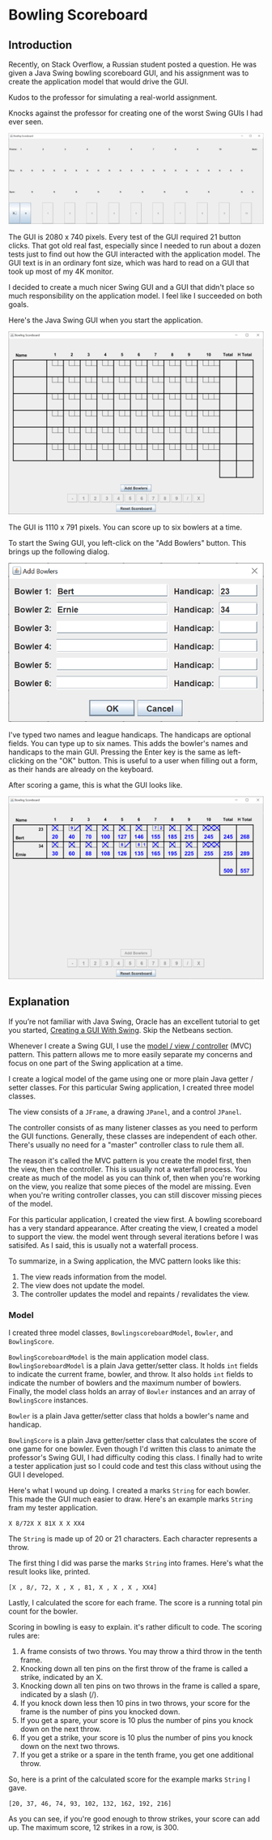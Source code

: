 # Bowling Scoreboard

## Introduction

Recently, on Stack Overflow, a Russian student posted a question.  He was given a Java Swing bowling scoreboard GUI, and his assignment was to create the application model that would drive the GUI.  

Kudos to the professor for simulating a real-world assignment.  

Knocks against the professor for creating one of the worst Swing GUIs I had ever seen.  

![bowling scoreboard ugly](README-images/bowlingscoreboard9.png)

The GUI is 2080 x 740 pixels.  Every test of the GUI required 21 button clicks.  That got old real fast, especially since I needed to run about a dozen tests just to find out how the GUI interacted with the application model.  The GUI text is in an ordinary font size, which was hard to read on a GUI that took up most of my 4K monitor.

I decided to create a much nicer Swing GUI and a GUI that didn't place so much responsibility on the application model.  I feel like I succeeded on both goals.

Here's the Java Swing GUI when you start the application.

![bowling scoreboard 1](README-images/bowlingscoreboard1.png)

The GUI is 1110 x 791 pixels.  You can score up to six bowlers at a time.

To start the Swing GUI, you left-click on the "Add Bowlers" button.  This brings up the following dialog.

![bowling scoreboard 2](README-images/bowlingscoreboard2.png)

I've typed two names and league handicaps.  The handicaps are optional fields.  You can type up to six names.  This adds the bowler's names and handicaps to the main GUI.  Pressing the Enter key is the same as left-clicking on the "OK" button.  This is useful to a user when filling out a form, as their hands are already on the keyboard.

After scoring a game, this is what the GUI looks like.

![bowling scoreboard 3](README-images/bowlingscoreboard3.png)

## Explanation

If you’re not familiar with Java Swing, Oracle has an excellent tutorial to get you started, [Creating a GUI With Swing](https://docs.oracle.com/javase/tutorial/uiswing/index.html). Skip the Netbeans section.

Whenever I create a Swing GUI, I use the [model / view / controller](https://en.wikipedia.org/wiki/Model%E2%80%93view%E2%80%93controller) (MVC) pattern.  This pattern allows me to more easily separate my concerns and focus on one part of the Swing application at a time.

I create a logical model of the game using one or more plain Java getter / setter classes.  For this particular Swing application, I created three model classes.

The view consists of a `JFrame`, a drawing `JPanel`, and a control `JPanel`.

The controller consists of as many listener classes as you need to perform the GUI functions.  Generally, these classes are independent of each other.  There's usually no need for a "master" controller class to rule them all.

The reason it's called the MVC pattern is you create the model first, then the view, then the controller.  This is usually not a waterfall process.  You create as much of the model as you can think of, then when you're working on the view, you realize that some pieces of the model are missing.  Even when you're writing controller classes, you can still discover missing pieces of the model.

For this particular application, I created the view first.  A bowling scoreboard has a very standard appearance.  After creating the view, I created a model to support the view.  the model went through several iterations before I was satisifed.  As I said, this is usually not a waterfall process.

To summarize, in a Swing application, the MVC pattern looks like this:

1.  The view reads information from the model.
2.  The view does not update the model.
3.  The controller updates the model and repaints / revalidates the view.

### Model

I created three model classes, `BowlingscoreboardModel`, `Bowler`, and `BowlingScore`.  

`BowlingScoreboardModel` is the main application model class.  `BowlingSoreboardModel` is a plain Java getter/setter class.  It holds `int` fields to indicate the current frame, bowler, and throw.  It also holds `int` fields to indicate the number of bowlers and the maximum number of bowlers.  Finally, the model class holds an array of `Bowler` instances and an array of `BowlingScore` instances.

`Bowler` is a plain Java getter/setter class that holds a bowler's name and handicap.

`BowlingScore` is a plain Java getter/setter class that calculates the score of one game for one bowler.  Even though I'd written this class to animate the professor's Swing GUI, I had difficulty coding this class.  I finally had to write a tester application just so I could code and test this class without using the GUI I developed.

Here's what I wound up doing.  I created a marks `String` for each bowler.  This made the GUI much easier to draw.  Here's an example marks `String` fram my tester application.

    X 8/72X X 81X X X XX4
    
The `String` is made up of 20 or 21 characters.  Each character represents a throw.

The first thing I did was parse the marks `String` into frames.  Here's what the result looks like, printed.

    [X , 8/, 72, X , X , 81, X , X , X , XX4]
    
Lastly, I calculated the score for each frame.  The score is a running total pin count for the bowler.

Scoring in bowling is easy to explain.  it's rather dificult to code.  The scoring rules are:

1.  A frame consists of two throws.  You may throw a third throw in the tenth frame.
2.  Knocking down all ten pins on the first throw of the frame is called a strike, indicated by an X.
3.  Knocking down all ten pins on two throws in the frame is called a spare, indicated by a slash (/).
4.  If you knock down less then 10 pins in two throws, your score for the frame is the number of pins you knocked down.
5.  If you get a spare, your score is 10 plus the number of pins you knock down on the next throw.
6.  If you get a strike, your score is 10 plus the number of pins you knock down on the next two throws.
7.  If you get a strike or a spare in the tenth frame, you get one additional throw.

So, here is a print of the calculated score for the example marks `String` I gave.

    [20, 37, 46, 74, 93, 102, 132, 162, 192, 216]
    
As you can see, if you're good enough to throw strikes, your score can add up.  The maximum score, 12 strikes in a row, is 300.
